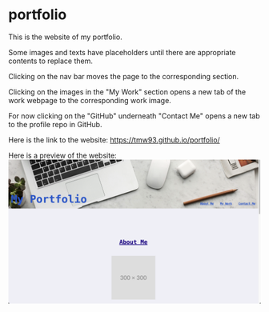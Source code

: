 # portfolio

This is the website of my portfolio.

Some images and texts have placeholders until there are appropriate contents to replace them.

Clicking on the nav bar moves the page to the corresponding section.

Clicking on the images in the "My Work" section opens a new tab of the work webpage to the corresponding work image.

For now clicking on the "GitHub" underneath "Contact Me" opens a new tab to the profile repo in GitHub.

Here is the link to the website: https://tmw93.github.io/portfolio/

Here is a preview of the website:
![Shows a preview of the top part of the profile website](./assets/images/profile-screenshot.png)